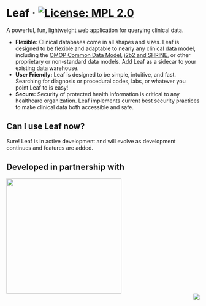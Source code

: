 # Leaf &middot; [![License: MPL 2.0](https://img.shields.io/badge/License-MPL%202.0-brightgreen.svg)](https://opensource.org/licenses/MPL-2.0)
A powerful, fun, lightweight web application for querying clinical data.

* **Flexible:** Clinical databases come in all shapes and sizes. Leaf is designed to be flexible and adaptable to nearly any clinical data model, including the [OMOP Common Data Model](https://github.com/OHDSI/CommonDataModel), [i2b2 and SHRINE](https://github.com/i2b2/i2b2-data), or other proprietary or non-standard data models. Add Leaf as a sidecar to your existing data warehouse.
* **User Friendly:** Leaf is designed to be simple, intuitive, and fast. Searching for diagnosis or procedural codes, labs, or whatever you point Leaf to is easy!
* **Secure:** Security of protected health information is critical to any healthcare organization. Leaf implements current best security practices to make clinical data both accessible and safe.

## Can I use Leaf now?
Sure! Leaf is in active development and will evolve as development continues and features are added.

## Developed in partnership with
<div>
   <img src="https://www.iths.org/wp-content/uploads/iths-logo-dk2018.png" width="300px" />
</div>
<div style="width:300px"></div>
<div>
   <img src="https://github.com/uwrit/leaf/blob/master/src/ui-client/public/images/logos/orgs/cd2h.png" style="float:right" />
</div>
